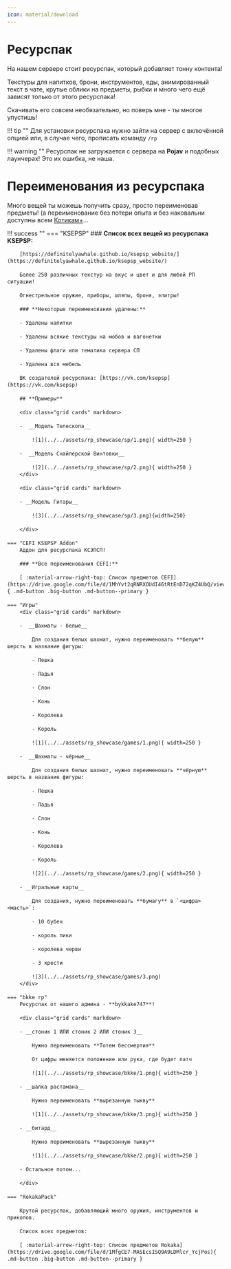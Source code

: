 ```yaml
---
icon: material/download
---
```


# Ресурспак

На нашем сервере стоит ресурспак, который добавляет тонну контента!

Текстуры для напитков, брони, инструментов, еды, анимированный текст в чате, крутые облики на предметы, рыбки и много чего ещё зависят только от этого ресурспака!

Скачивать его совсем необязательно, но поверь мне - ты многое упустишь!

!!! tip ""
    Для установки ресурспака нужно зайти на сервер с включённой опцией или, в случае чего, прописать команду `/rp`

!!! warning ""
    Ресурспак не загружается с сервера на **Pojav** и подобных лаунчерах! Это их ошибка, не наша.

# Переименования из ресурспака

Много вещей ты можешь получить сразу, просто переименовав предметы! (а переименование без потери опыта и без наковальни доступны всем <span class="neon">[Котикам+](../../info/donate)</span>...

!!! success ""
    === "KSEPSP"
        ### **Список всех вещей из ресурспака KSEPSP:**

        [https://definitelyawhale.github.io/ksepsp_website/](https://definitelyawhale.github.io/ksepsp_website/)

        Более 250 различных текстур на вкус и цвет и для любой РП ситуации!

        Огнестрельное оружие, приборы, шляпы, броня, элитры!

        ### **Некоторые переименования удалены:**

        - Удалены напитки

        - Удалены всякие текстуры на мобов и вагонетки

        - Удалены флаги или тематика сервера СП

        - Удалена вся мебель

        ВК создателей ресурспака: [https://vk.com/ksepsp](https://vk.com/ksepsp)

        ## **Примеры**

        <div class="grid cards" markdown>

        -  __Модель Телескопа__

            ![1](../../assets/rp_showcase/sp/1.png){ width=250 }
        
        -  __Модель Снайперской Винтовки__

            ![2](../../assets/rp_showcase/sp/2.png){ width=250 }
        </div>

        <div class="grid cards" markdown>

        - __Модель Гитары__

            ![3](../../assets/rp_showcase/sp/3.png){width=250}
        
        </div>

    === "CEFI KSEPSP Addon"
        Аддон для ресурспака КСЭПСП!

        ### **Все переименования CEFI:**

        [ :material-arrow-right-top: Список предметов CEFI](https://drive.google.com/file/d/1MhYvt2qRNRXOUdI46tRtEnD72qKZ4UbQ/view){ .md-button .big-button .md-button--primary }

    === "Игры"
        <div class="grid cards" markdown>

        -  __Шахматы - белые__

            Для создания белых шахмат, нужно переименовать **белую** шерсть в название фигуры:

            - Пешка

            - Ладья

            - Слон

            - Конь

            - Королева

            - Король

            ![1](../../assets/rp_showcase/games/1.png){ width=250 }
        
        -  __Шахматы - чёрные__

            Для создания белых шахмат, нужно переименовать **чёрную** шерсть в название фигуры:

            - Пешка

            - Ладья

            - Слон

            - Конь

            - Королева

            - Король

            ![2](../../assets/rp_showcase/games/2.png){ width=250 }

        - __Игральные карты__

            Для создания, нужно переименовать **бумагу** в `<цифра> <масть>`:

            - 10 бубен

            - король пики
            
            - королева черви

            - 3 крести

            ![3](../../assets/rp_showcase/games/3.png)
        </div>

    === "bkke rp"
        Ресурспак от нашего админа - **bykkake747**!

        <div class="grid cards" markdown>

        - __стоник 1 ИЛИ стоник 2 ИЛИ стоник 3__

            Нужно переименовать **Тотем бессмертия**

            От цифры меняется положение или рука, где будет патч

            ![1](../../assets/rp_showcase/bkke/1.png){ width=250 }

        - __шапка растамана__

            Нужно переименовать **вырезанную тыкву**

            ![1](../../assets/rp_showcase/bkke/3.png){ width=250 }

        - __битард__

            Нужно переименовать **вырезанную тыкву**

            ![1](../../assets/rp_showcase/bkke/2.png){ width=250 }

        - Остальное потом...

        </div>

    === "RokakaPack"

        Крутой ресурспак, добавляющий много оружия, инструментов и приколов.

        Список всех предметов:

        [ :material-arrow-right-top: Список предметов Rokaka](https://drive.google.com/file/d/1MfgCE7-MASEcsISQ9A9LDMlcr_YcjPos){ .md-button .big-button .md-button--primary }

        